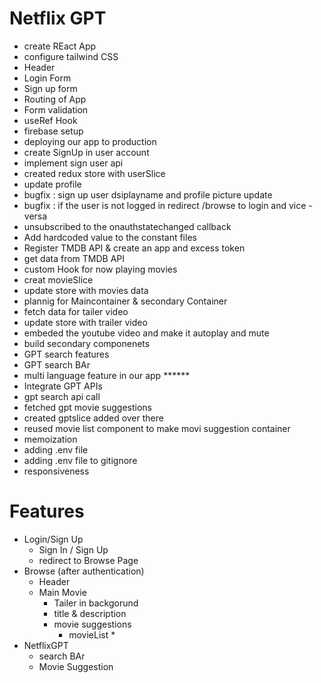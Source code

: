 # Netflix GPT

- create REact App
- configure tailwind CSS
- Header
- Login Form
- Sign up form
- Routing of App
- Form validation
- useRef  Hook
- firebase setup
- deploying our app to production
- create SignUp in user account
- implement sign user api
- created redux store with userSlice
- update profile
- bugfix : sign up user dsiplayname and profile picture update
- bugfix : if the user is not logged in redirect /browse to login and vice -versa
- unsubscribed to the onauthstatechanged callback
- Add hardcoded value to the constant files
- Register TMDB API & create an app and excess token
- get data from TMDB API
- custom Hook for now playing movies
- creat movieSlice
- update store with movies data
- plannig for Maincontainer & secondary Container
- fetch data for tailer video
- update store with trailer video
- embeded the youtube video and make it autoplay and mute
- build secondary componenets
- GPT search features
- GPT search BAr
- multi language feature in our app ******
- Integrate GPT APIs
- gpt search api call
- fetched gpt movie suggestions
- created gptslice added over there
- reused movie list component to make movi suggestion container
- memoization
- adding .env file
- adding .env file to gitignore
- responsiveness

# Features
- Login/Sign Up
   - Sign In / Sign Up
   - redirect to Browse Page
- Browse (after authentication)
   - Header
   - Main Movie
     - Tailer in backgorund
     - title & description
     - movie suggestions
        - movieList * 
- NetflixGPT
  - search BAr
  - Movie Suggestion